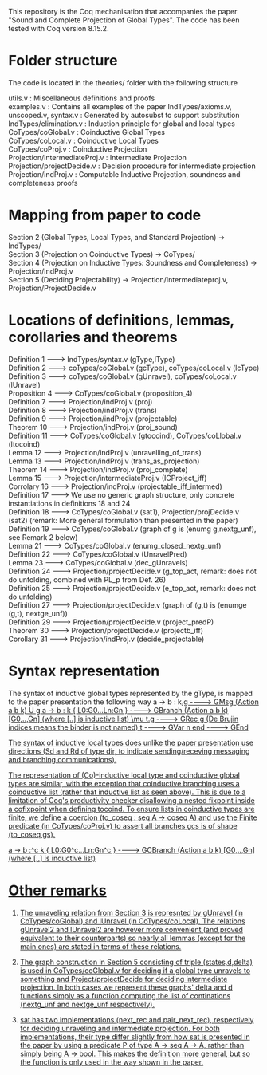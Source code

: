 This repository is the Coq mechanisation that accompanies the paper "Sound and Complete Projection of Global Types". The code has been tested with Coq version 8.15.2.

# Folder structure
The code is located in the theories/ folder with the following structure

utils.v : Miscellaneous definitions and proofs\
examples.v : Contains all examples of the paper
IndTypes/axioms.v, unscoped.v, syntax.v : Generated by autosubst to support substitution\
IndTypes/elimination.v : Induction principle for global and local types\
CoTypes/coGlobal.v : Coinductive Global Types\
CoTypes/coLocal.v : Coinductive Local Types\
CoTypes/coProj.v : Coinductive Projection\
Projection/intermediateProj.v : Intermediate Projection\
Projection/projectDecide.v : Decision procedure for intermediate projection\
Projection/indProj.v : Computable Inductive Projection, soundness and completeness proofs

# Mapping from paper to code
Section 2 (Global Types, Local Types, and Standard Projection) -> IndTypes/\
Section 3 (Projection on Coinductive Types) -> CoTypes/\
Section 4 (Projection on Inductive Types: Soundness and Completeness) -> Projection/IndProj.v\
Section 5 (Deciding Projectability) -> Projection/Intermediateproj.v, Projection/ProjectDecide.v

# Locations of definitions, lemmas, corollaries and theorems
Definition 1 ---> IndTypes/syntax.v (gType,lType)\
Definition 2 ---> coTypes/coGlobal.v (gcType), coTypes/coLocal.v (lcType)\
Definition 3 ---> coTypes/coGlobal.v (gUnravel), coTypes/coLocal.v (lUnravel)\
Proposition 4 ---> CoTypes/coGlobal.v (proposition_4)\
Definition 7 ---> Projection/indProj.v (proj)\
Definition 8 ---> Projection/indProj.v (trans)\
Definition 9 ---> Projection/indProj.v (projectable)\
Theorem 10 ---> Projection/indProj.v (proj_sound)\
Definition 11 ---> CoTypes/coGlobal.v (gtocoind), CoTypes/coLlobal.v (ltocoind)\
Lemma 12 ---> Projection/indProj.v (unravelling_of_trans)\
Lemma 13 ---> Projection/indProj.v (trans_as_projection)\
Theorem 14 ---> Projection/indProj.v (proj_complete)\
Lemma 15 ---> Projection/intermediateProj.v (ICProject_iff)\
Corrolary 16 ---> Projection/indProj.v (projectable_iff_intermed)\
Definition 17 ---> We use no generic graph structure, only concrete instantiations in definitions 18 and 24\
Definition 18 ---> CoTypes/coGlobal.v (sat1), Projection/projDecide.v (sat2) (remark: More general formulation than presented in the paper)\
Definition 19 ---> CoTypes/coGlobal.v (graph of g is (enumg g,nextg_unf), see Remark 2 below)\
Lemma 21 ---> CoTypes/coGlobal.v (enumg_closed_nextg_unf)\
Definition 22 ---> CoTypes/coGlobal.v (UnravelPred)\
Lemma 23 ---> CoTypes/coGlobal.v (dec_gUnravels)\
Definition 24 ---> Projection/projectDecide.v (g_top_act, remark: does not do unfolding, combined with PL_p from Def. 26)\
Definition 25 ---> Projection/projectDecide.v (e_top_act, remark: does not do unfolding)\
Definition 27 ---> Projection/projectDecide.v (graph of (g,t) is (enumge (g,t), nextge_unf))\
Definition 29 ---> Projection/projectDecide.v (project_predP)\
Theorem 30 ---> Projection/projectDecide.v (projectb_iff)\
Corollary 31 ---> Projection/indProj.v (decide_projectable)


# Syntax representation
The syntax of inductive global types represented by the gType, is mapped to the paper presentation the following way
a -> b : k<U>.g ----> GMsg (Action a b k) U g
a -> b : k \{ L0:G0...Ln:Gn \} ----> GBranch (Action a b k) [G0,..,Gn] (where [..] is inductive list)
\mu t.g ----> GRec g (De Brujin indices means the binder is not named)
t ----> GVar n
end ----> GEnd

The syntax of inductive local types does unlike the paper presentation use directions (Sd and Rd of type dir, to indicate sending/receving messaging and branching communications).

The representation of (Co)-inductive local type and coinductive global types are similar, with the exception that coinductive branching uses a coinductive list (rather that inductive list as seen above). This is due to a limitation of Coq's productivity checker disallowing a nested fixpoint inside a cofixpoint when defining tocoind. To ensure lists in coinductive types are finite, we define a coercion (to_coseq : seq A -> coseq A) and use the Finite predicate (in CoTypes/coProj.v) to assert all branches gcs is of shape (to_coseq gs).

a -> b :^c k \{ L0:G0^c...Ln:Gn^c \} ----> GCBranch (Action a b k) [G0,..,Gn] (where [..] is inductive list)


# Other remarks

1. The unraveling relation from Section 3 is represnted by gUnravel (in CoTypes/coGlobal) and lUnravel (in CoTypes/coLocal). The relations gUnravel2 and lUnravel2 are however more convenient (and proved equivalent to their counterparts) so nearly all lemmas (except for the main ones) are stated in terms of these relations.

2. The graph construction in Section 5 consisting of triple (states,d,delta) is used in CoTypes/coGlobal.v for deciding if a global type unravels to something and Project/projectDecide for deciding intermediate projection. In both cases we represent these graphs' delta and d functions simply as a function computing the list of continations (nextg_unf and nextge_unf respectively).

3. sat has two implementations (next_rec and pair_next_rec), respectively for deciding unraveling and intermediate projection. For both implementations, their type differ slightly from how sat is presented in the paper by using a predicate P of type A -> seq A -> A, rather than simply being A -> bool. This makes the definition more general, but so the function is only used in the way shown in the paper. 

